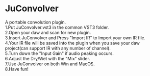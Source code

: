 # JuConvolver
A portable convolution plugin.  
1.Put JuConvolver.vst3 in the common VST3 folder.  
2.Open your daw and scan for new plugin.  
3.Insert JuConvolver and Press "Import IR" to Import your own IR file.  
4.Your IR file will be saved into the plugin when you save your daw project(can support IR with any number of channel).  
5.Turn down the "Input Gain" if audio peaking occurs.  
6.Adjust the Dry/Wet with the "Mix" slider.  
7.Use JuConvolver on both Win and MacOS.  
8.Have fun!  
